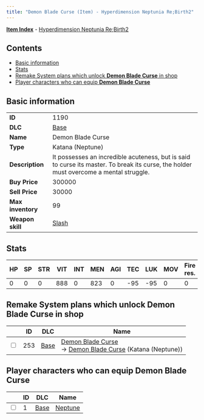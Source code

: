 ```yaml
---
title: "Demon Blade Curse (Item) - Hyperdimension Neptunia Re;Birth2"
---
```


[**Item Index**](/neptunia/rb2/item/index.html) - [Hyperdimension Neptunia Re;Birth2](/neptunia/rb2)

## Contents

- [Basic information](#basic-information)
- [Stats](#stats)
- [Remake System plans which unlock **Demon Blade Curse** in shop](#remake-system-plans-which-unlock-demon-blade-curse-in-shop)
- [Player characters who can equip **Demon Blade Curse**](#player-characters-who-can-equip-demon-blade-curse)

## Basic information

|   |   |
| -- | -- |
| **ID** | 1190 |
| **DLC** | [Base](/neptunia/rb2/dlc/0-base.html) |
| **Name** | Demon Blade Curse |
| **Type** | Katana (Neptune) |
| **Description** | It possesses an incredible acuteness, but is said to curse its master. To break its curse, the holder must overcome a mental struggle. |
| **Buy Price** | 300000 |
| **Sell Price** | 30000 |
| **Max inventory** | 99 |
| **Weapon skill** | [Slash](/neptunia/rb2/skill/0-802-slash.html) |

## Stats

| HP | SP | STR | VIT | INT | MEN | AGI | TEC | LUK | MOV | Fire res. | Ice res. | Wind res. | Lightning res. |
| -- | -- | --- | --- | --- | --- | --- | --- | --- | --- | --------- | -------- | --------- | -------------- |
| 0 | 0 | 0 | 888 | 0 | 823 | 0 | -95 | -95 | 0 | 0 | 0 | 0 | 0 |

## Remake System plans which unlock **Demon Blade Curse** in shop

|    | ID | DLC | Name |
| -- | -- | --- | ---- |
| <input type="checkbox" id="rb2-remake-0-253" class="trackbox" /> | 253 | [Base](/neptunia/rb2/dlc/0-base.html) | [Demon Blade Curse](/neptunia/rb2/remake/0-253-demon-blade-curse.html)<br />→ [Demon Blade Curse](/neptunia/rb2/item/0-1190-demon-blade-curse.html) (Katana (Neptune)) |

## Player characters who can equip **Demon Blade Curse**

|    | ID | DLC | Name |
| -- | -- | --- | ---- |
| <input type="checkbox" id="rb2-player-0-1" class="trackbox" /> | 1 | [Base](/neptunia/rb2/dlc/0-base.html) | [Neptune](/neptunia/rb2/player/0-1-neptune.html) |